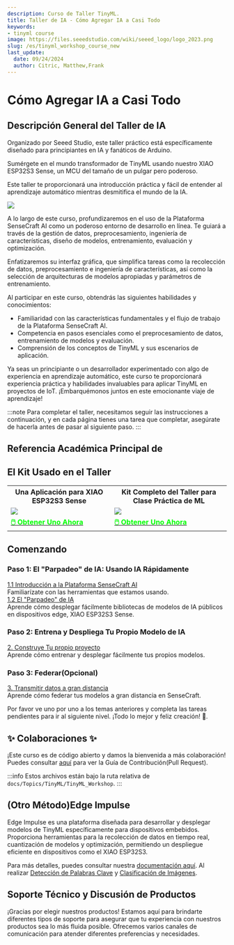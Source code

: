 ```yaml
---
description: Curso de Taller TinyML.
title: Taller de IA - Cómo Agregar IA a Casi Todo
keywords:
- tinyml course
image: https://files.seeedstudio.com/wiki/seeed_logo/logo_2023.png
slug: /es/tinyml_workshop_course_new
last_update:
  date: 09/24/2024
  author: Citric, Matthew,Frank
---
```



# Cómo Agregar IA a Casi Todo

## Descripción General del Taller de IA

Organizado por Seeed Studio, este taller práctico está específicamente diseñado para principiantes en IA y fanáticos de Arduino.

Sumérgete en el mundo transformador de TinyML usando nuestro XIAO ESP32S3 Sense, un MCU del tamaño de un pulgar pero poderoso.

Este taller te proporcionará una introducción práctica y fácil de entender al aprendizaje automático mientras desmitifica el mundo de la IA.

<div style={{textAlign:'center'}}><img src="https://files.seeedstudio.com/wiki/tinyml-topic/tinyml2.png" style={{width:1000, height:'auto'}}/></div>

A lo largo de este curso, profundizaremos en el uso de la Plataforma SenseCraft AI como un poderoso entorno de desarrollo en línea. Te guiará a través de la gestión de datos, preprocesamiento, ingeniería de características, diseño de modelos, entrenamiento, evaluación y optimización.

Enfatizaremos su interfaz gráfica, que simplifica tareas como la recolección de datos, preprocesamiento e ingeniería de características, así como la selección de arquitecturas de modelos apropiadas y parámetros de entrenamiento.

<div class="button_tech_support_container">
<a href="https://wiki.seeedstudio.com/es/sensecraft_ai_main/" class="button_edgelab"></a>
</div>

Al participar en este curso, obtendrás las siguientes habilidades y conocimientos:

- Familiaridad con las características fundamentales y el flujo de trabajo de la Plataforma SenseCraft AI.
- Competencia en pasos esenciales como el preprocesamiento de datos, entrenamiento de modelos y evaluación.
- Comprensión de los conceptos de TinyML y sus escenarios de aplicación.

Ya seas un principiante o un desarrollador experimentado con algo de experiencia en aprendizaje automático, este curso te proporcionará experiencia práctica y habilidades invaluables para aplicar TinyML en proyectos de IoT. ¡Embarquémonos juntos en este emocionante viaje de aprendizaje!

:::note
Para completar el taller, necesitamos seguir las instrucciones a continuación, y en cada página tienes una tarea que completar, asegúrate de hacerla antes de pasar al siguiente paso.
:::

## Referencia Académica Principal de

<div class="button_tech_support_container">
<a href="https://mlsysbook.ai/" class="button_ml_harvard_book"></a>
</div>

## El Kit Usado en el Taller

<div class="table-center">
 <table class="table-nobg">
    <tr class="table-trnobg">
      <th class="table-trnobg">Una Aplicación para XIAO ESP32S3 Sense</th>
      <th class="table-trnobg">Kit Completo del Taller para Clase Práctica de ML</th>
  </tr>
    <tr class="table-trnobg"></tr>
  <tr class="table-trnobg">
   <td class="table-trnobg"><div style={{textAlign:'center'}}><img src="https://files.seeedstudio.com/wiki/SeeedStudio-XIAO-ESP32S3/img/xiaoesp32s3sense.jpg" style={{width:300, height:'auto'}}/></div></td>
   <td class="table-trnobg"><div style={{textAlign:'center'}}><img src="https://media-cdn.seeedstudio.com/media/catalog/product/cache/bb49d3ec4ee05b6f018e93f896b8a25d/3/-/3-110992064-machine-learning-practical-class-kit-all.jpg" style={{width:300, height:'auto'}}/></div></td>
  </tr>
    <tr class="table-trnobg"></tr>
  <tr class="table-trnobg">
   <td class="table-trnobg"><div class="get_one_now_container" style={{textAlign: 'center'}}><a class="get_one_now_item" href="https://www.seeedstudio.com/XIAO-ESP32S3-Sense-p-5639.html" target="_blank"><strong><span><font color={'FFFFFF'} size={"4"}>🖱️ Obtener Uno Ahora</font></span></strong></a></div></td>
   <td class="table-trnobg"><div class="get_one_now_container" style={{textAlign: 'center'}}><a class="get_one_now_item" href="https://www.seeedstudio.com/Machine-Learning-Practical-Class-Kit-p-5951.html" target="_blank"><strong><span><font color={'FFFFFF'} size={"4"}>🖱️ Obtener Uno Ahora</font></span></strong></a></div></td>
        </tr>
    </table>
</div>

## Comenzando

### Paso 1: El "Parpadeo" de IA: Usando IA Rápidamente

<div class="all_container">
  <div class="getting_started">
      <div class="start_card_wrapper">
          <a href= "/es/sscma" class="getting_started_label2">1.1 Introducción a la Plataforma SenseCraft AI</a>
          <br/>Familiarízate con las herramientas que estamos usando.
      </div>
  </div>
    <div class="getting_started">
      <div class="start_card_wrapper">
          <a href= "/es/sscma/#the-ai-blink-quickly-using-ai" class="getting_started_label2">1.2 El "Parpadeo" de IA </a>
          <br/>Aprende cómo desplegar fácilmente bibliotecas de modelos de IA públicos en dispositivos edge, XIAO ESP32S3 Sense.
      </div>
  </div>
</div>

### Paso 2: Entrena y Despliega Tu Propio Modelo de IA

<div class="all_container">
  <div class="getting_started">
      <div class="start_card_wrapper">
          <a href= "/es/train_and_deploy_model" class="getting_started_label2">2. Construye Tu propio proyecto </a>
          <br/>Aprende cómo entrenar y desplegar fácilmente tus propios modelos.  
      </div>
  </div>
</div>

### Paso 3: Federar(Opcional)

<div class="all_container">
  <div class="getting_started">
      <div class="start_card_wrapper">
          <a href= "/es/train_and_deploy_model/#optional-federate-transmit-data-wide-away" class="getting_started_label2">3. Transmitir datos a gran distancia </a>
          <br/>Aprende cómo federar tus modelos a gran distancia en SenseCraft.
      </div>
  </div>
</div>

Por favor ve uno por uno a los temas anteriores y completa las tareas pendientes para ir al siguiente nivel. ¡Todo lo mejor y feliz creación! 🙌.

## ✨ Colaboraciones ✨

¡Este curso es de código abierto y damos la bienvenida a más colaboración! Puedes consultar [aquí](https://wiki.seeedstudio.com/es/Contribution-Guide/) para ver la Guía de Contribución(Pull Request).

:::info
Estos archivos están bajo la ruta relativa de `docs/Topics/TinyML/TinyML_Workshop`.
:::

## (Otro Método)Edge Impulse

<div class="button_tech_support_container">
<a href="https://edgeimpulse.com/" class="button_edgeimpulse"></a>
</div>

Edge Impulse es una plataforma diseñada para desarrollar y desplegar modelos de TinyML específicamente para dispositivos embebidos. Proporciona herramientas para la recolección de datos en tiempo real, cuantización de modelos y optimización, permitiendo un despliegue eficiente en dispositivos como el XIAO ESP32S3.

Para más detalles, puedes consultar nuestra [documentación aquí](https://wiki.seeedstudio.com/es/edgeimpulse/). Al realizar [Detección de Palabras Clave](https://wiki.seeedstudio.com/es/tinyml_course_Key_Word_Spotting/) y [Clasificación de Imágenes](https://wiki.seeedstudio.com/es/tinyml_course_Image_classification_project/).

## Soporte Técnico y Discusión de Productos

¡Gracias por elegir nuestros productos! Estamos aquí para brindarte diferentes tipos de soporte para asegurar que tu experiencia con nuestros productos sea lo más fluida posible. Ofrecemos varios canales de comunicación para atender diferentes preferencias y necesidades.

<div class="button_tech_support_container">
<a href="https://forum.seeedstudio.com/" class="button_forum"></a>
<a href="https://www.seeedstudio.com/contacts" class="button_email"></a>
</div>

<div class="button_tech_support_container">
<a href="https://discord.gg/eWkprNDMU7" class="button_discord"></a>
<a href="https://github.com/Seeed-Studio/wiki-documents/discussions/69" class="button_discussion"></a>
</div>
